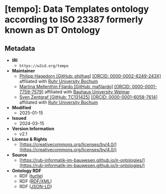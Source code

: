# [tempo]: Data Templates ontology according to ISO 23387 formerly known as DT Ontology

## Metadata
* **IRI**
  * `https://w3id.org/tempo`
* **Maintainer**
  * [Philipp Hagedorn [GitHub: philhag]](https://github.com/philhag) [[ORCID: 0000-0002-6249-243X]](https://orcid.org/0000-0002-6249-243X)
    affiliated with [Ruhr University Bochum](https://www.inf.bi.ruhr-uni-bochum.de/iib/lehrstuhl/mitarbeiter/philipp_hagedorn.html.en)
  * [Martina Mellenthin Filardo [GitHub: mafilardo]](https://github.com/mafilardo) [[ORCID: 0000-0001-7759-7579]](https://orcid.org/0000-0001-7759-7579)
    affiliated with [Bauhaus University Weimar](https://www.uni-weimar.de/de/bau-und-umwelt/professuren/baubetrieb-und-bauverfahren/personen/martina-mellenthin-filardo-msc/)
  * [Sven Zentgraf [GitHub: TC131425]](https://github.com/TC131425) [[ORCID: 0000-0001-6058-7614]](https://orcid.org/0000-0001-6058-7614)
    affiliated with [Ruhr University Bochum](https://www.inf.bi.ruhr-uni-bochum.de/iib/lehrstuhl/mitarbeiter/sven_zentgraf.html.en)
* **Modified**
  * 2025-01-15
* **Issued**
  * 2024-03-15
* **Version Information**
  * v2.1
* **License &amp; Rights**
  * [https://creativecommons.org/licenses/by/4.0/](https://creativecommons.org/licenses/by/4.0/)
* **Source**
  * [https://rub-informatik-im-bauwesen.github.io/ir-ontologies/](https://rub-informatik-im-bauwesen.github.io/ir-ontologies/) 
* **Ontology RDF**
  * RDF ([turtle](https://rub-informatik-im-bauwesen.github.io/ir-ontologies/tempo/tempo.ttl))
  * RDF ([RDF/XML](https://rub-informatik-im-bauwesen.github.io/ir-ontologies/tempo/tempo.rdf))
  * RDF ([JSON-LD](https://rub-informatik-im-bauwesen.github.io/ir-ontologies/tempo/tempo.jsonld))

